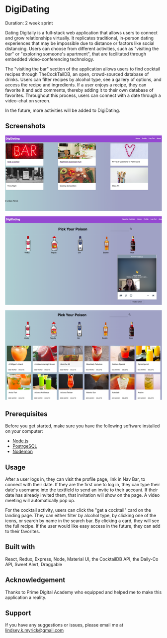 # DigiDating
Duration: 2 week sprint 

Dating Digitally is a full-stack web application that allows users to connect and grow relationships virtually. It replicates traditional, in-person dating experiences that may be impossible due to distance or factors like social distancing. Users can choose from different activities, such as "visiting the bar" or "exploring someone's apartment", that are facilitated through embedded video-conferencing technology. 

The "visiting the bar" section of the application allows users to find cocktail recipes through TheCockTailDB, an open, crowd-sourced database of drinks. Users can filter recipes by alcohol type, see a gallery of options, and access the recipe and ingredients. If a user enjoys a recipe, they can favorite it and add comments, thereby adding it to their own database of favorites. Throughout this process, users can connect with a date through a video-chat on screen. 

In the future, more activities will be added to DigiDating. 


## Screenshots

![Image of Activity Page](public/images/ActivityPage.png)

![Image of Cocktail Search Page](public/images/CocktailSearch.png)

![Image of Cocktail Results Page](public/images/CocktailResults.png)


## Prerequisites

Before you get started, make sure you have the following software installed on your computer:

- [Node.js](https://nodejs.org/en/)
- [PostrgeSQL](https://www.postgresql.org/)
- [Nodemon](https://nodemon.io/)

## Usage

After a user logs in, they can visit the profile page, link in Nav Bar, to connect with their date. If they are the first one to log in, they can type their date's username into the textfield to send an invite to their account. If their date has already invited them, that invitation will show on the page. A video meeting will automatically pop up. 

For the cocktail activity, users can click the "get a cocktail" card on the landing page. They can either filter by alcohol type, by clicking one of the icons, or search by name in the search bar. By clicking a card, they will see the full recipe. If the user would like easy access in the future, they can add to their favorites. 


## Built with 

React, Redux, Express, Node, Material UI, the CocktailDB API, the Daily-Co API, Sweet Alert, Draggable

## Acknowledgement 

Thanks to Prime Digital Academy who equipped and helped me to make this application a reality. 

## Support 

If you have any suggestions or issues, please email me at lindsey.k.myrick@gmail.com
